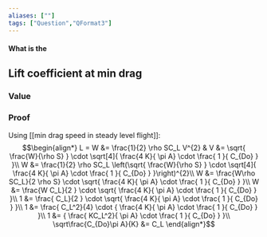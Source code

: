 ```yaml
---
aliases: [""]
tags: ["Question","QFormat3"]
---
```


#### What is the
## Lift coefficient at min drag
### Value


### Proof
Using [[min drag speed in steady level flight]]:
$$\begin{align*}
   L = W &= \frac{1}{2} \rho SC_L V^{2}   & V &= \sqrt{ \frac{W}{\rho S} } \cdot \sqrt[4]{ \frac{4 K}{ \pi A} \cdot \frac{ 1 }{ C_{Do} }   }\\
 W &= \frac{1}{2} \rho SC_L \left(\sqrt{ \frac{W}{\rho S} } \cdot \sqrt[4]{ \frac{4 K}{ \pi A} \cdot \frac{ 1 }{ C_{Do} }   }\right)^{2}\\
 W &= \frac{W\rho SC_L}{2 \rho S} \cdot \sqrt{ \frac{4 K}{ \pi A} \cdot \frac{ 1 }{ C_{Do} }   }\\
 W &= \frac{W C_L}{2 } \cdot \sqrt{ \frac{4 K}{ \pi A} \cdot \frac{ 1 }{ C_{Do} }   }\\
1 &= \frac{ C_L}{2 } \cdot \sqrt{ \frac{4 K}{ \pi A} \cdot \frac{ 1 }{ C_{Do} }   }\\
1 &= \frac{ C_L^2}{4} \cdot { \frac{4 K}{ \pi A} \cdot \frac{ 1 }{ C_{Do} }   }\\
1 &= { \frac{ KC_L^2}{ \pi A} \cdot \frac{ 1 }{ C_{Do} }   }\\
\sqrt\frac{C_{Do}\pi A}{K} &= C_L
\end{align*}$$

